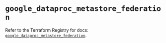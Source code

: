 # `google_dataproc_metastore_federation`

Refer to the Terraform Registry for docs: [`google_dataproc_metastore_federation`](https://registry.terraform.io/providers/hashicorp/google-beta/6.13.0/docs/resources/google_dataproc_metastore_federation).
